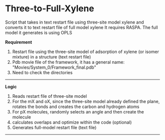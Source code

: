 # Three-to-Full-Xylene
Script that takes in text restart file using three-site model xylene and converts it to text restart file of full model xylene
It requires RASPA.
The full model it generates is using OPLS

**Requirement**
1. Restart file using the three-site model of adsorption of xylene (or isomer mixture) in a structure (text restart file)
2. Pdb movie file of the framework, it has a general name: "Movies/System_0/Framework_final.pdb"
3. Need to check the directories
********************************************************************************************************************************************
**Logic**
1. Reads restart file of three-site model
2. For the mX and oX, since the three-site model already defined the plane, rotates the bonds and creates the carbon and hydrogen atoms
3. For pX molecules, randomly selects an angle and then create the molecule
4. calculates overlaps and optimize within the code (optional)
5. Generates full-model restart file (text file)
******************************************************************************************************************************************
